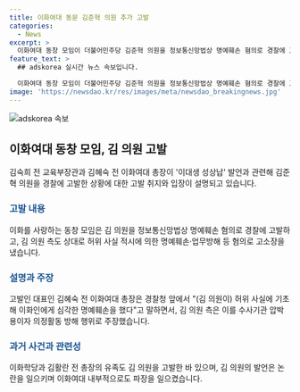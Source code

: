 ```yaml
---
title: 이화여대 동문 김준혁 의원 추가 고발
categories:
  - News
excerpt: >
  이화여대 동창 모임이 더불어민주당 김준혁 의원을 정보통신망법상 명예훼손 혐의로 경찰에 고발했다. 김 의원 측도 이화학당 장명수 이사장과 김전 총장, 김숙희 전 교육부 장관을 상대로 허위 사실 적시에 의한 명예훼손·업무방해 등 혐의로 고소장을 냈다. 김 의원 측은 추가 고소를 압박용이자 의정활동 방해 행위라 주장했다. 논란의 시작은 2022년 8월 유튜브 채널에서의 발언이었다. (사진=)
feature_text: >
  ## adskorea 실시간 뉴스 속보입니다.

  이화여대 동창 모임이 더불어민주당 김준혁 의원을 정보통신망법상 명예훼손 혐의로 경찰에 고발했다. 김 의원 측도 이화학당 장명수 이사장과 김전 총장, 김숙희 전 교육부 장관을 상대로 허위 사실 적시에 의한 명예훼손·업무방해 등 혐의로 고소장을 냈다. 김 의원 측은 추가 고소를 압박용이자 의정활동 방해 행위라 주장했다. 논란의 시작은 2022년 8월 유튜브 채널에서의 발언이었다. (사진=)
image: 'https://newsdao.kr/res/images/meta/newsdao_breakingnews.jpg'
---
```


<p><img src="https://newsdao.kr/res/images/meta/newsdao_breakingnews.jpg" alt="adskorea 속보" /></p>

<h2 data-ke-size="size26">이화여대 동창 모임, 김 의원 고발</h2>

<p data-ke-size="size16">김숙희 전 교육부장관과 김혜숙 전 이화여대 총장이 '이대생 성상납' 발언과 관련해 김준혁 의원을 경찰에 고발한 상황에 대한 고발 취지와 입장이 설명되고 있습니다.</p>

<h3><b><span style="color: #1a5490;">고발 내용</span></b></h3>

<p data-ke-size="size16">이화를 사랑하는 동창 모임은 김 의원을 정보통신망법상 명예훼손 혐의로 경찰에 고발하고, 김 의원 측도 상대로 허위 사실 적시에 의한 명예훼손·업무방해 등 혐의로 고소장을 냈습니다.</p>

<h3><b><span style="color: #1a5490;">설명과 주장</span></b></h3>

<p data-ke-size="size16">고발인 대표인 김혜숙 전 이화여대 총장은 경찰청 앞에서 "(김 의원이) 허위 사실에 기초해 이화인에게 심각한 명예훼손을 했다"고 말하면서, 김 의원 측은 이를 수사기관 압박용이자 의정활동 방해 행위로 주장했습니다.</p>

<h3><b><span style="color: #1a5490;">과거 사건과 관련성</span></b></h3>

<p data-ke-size="size16">이화학당과 김활란 전 총장의 유족도 김 의원을 고발한 바 있으며, 김 의원의 발언은 논란을 일으키며 이화여대 내부적으로도 파장을 일으켰습니다.</p>

